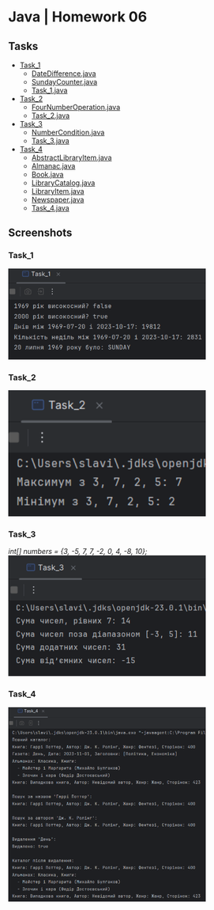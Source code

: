 # Java | Homework 06

## Tasks

* [Task_1](./src/Task_1/)
    - [DateDifference.java](./src/Task_1/DateDifference.java)
    - [SundayCounter.java](./src/Task_1/SundayCounter.java)
    - [Task_1.java](./src/Task_1/Task_1.java)
* [Task_2](./src/Task_2/)
    - [FourNumberOperation.java](./src/Task_2/FourNumberOperation.java)
    - [Task_2.java](./src/Task_2/Task_2.java)
* [Task_3](./src/Task_3/)
    - [NumberCondition.java](./src/Task_3/NumberCondition.java)
    - [Task_3.java](./src/Task_3/Task_3.java)
* [Task_4](./src/Task_4/)
    - [AbstractLibraryItem.java](./src/Task_4/AbstractLibraryItem.java)
    - [Almanac.java](./src/Task_4/Almanac.java)
    - [Book.java](./src/Task_4/Book.java)
    - [LibraryCatalog.java](./src/Task_4/LibraryCatalog.java)
    - [LibraryItem.java](./src/Task_4/LibraryItem.java)
    - [Newspaper.java](./src/Task_4/Newspaper.java)
    - [Task_4.java](./src/Task_4/Task_4.java)

## Screenshots

### Task_1

<img src="./screenshots/1.png" alt="screenshot 1.png" width="400"/>

### Task_2

<img src="./screenshots/2.png" alt="screenshot 2.png" width="400"/>

### Task_3
_int[] numbers = {3, -5, 7, 7, -2, 0, 4, -8, 10};_
<img src="./screenshots/3.png" alt="screenshot 3.png" width="400"/>

### Task_4

<img src="./screenshots/4.png" alt="screenshot 4.png" width="400"/>
